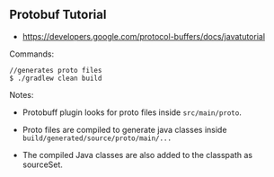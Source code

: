 ## Protobuf Tutorial

- https://developers.google.com/protocol-buffers/docs/javatutorial

Commands:
    
    //generates proto files
    $ ./gradlew clean build
    
Notes:

- Protobuff plugin looks for proto files inside `src/main/proto`. 

- Proto files are compiled to generate java classes inside `build/generated/source/proto/main/...`

- The compiled Java classes are also added to the classpath as sourceSet.


